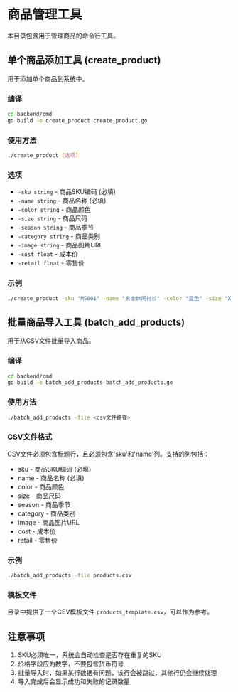 # 商品管理工具

本目录包含用于管理商品的命令行工具。

## 单个商品添加工具 (create_product)

用于添加单个商品到系统中。

### 编译

```bash
cd backend/cmd
go build -o create_product create_product.go
```

### 使用方法

```bash
./create_product [选项]
```

### 选项

- `-sku string` - 商品SKU编码 (必填)
- `-name string` - 商品名称 (必填)
- `-color string` - 商品颜色
- `-size string` - 商品尺码
- `-season string` - 商品季节
- `-category string` - 商品类别
- `-image string` - 商品图片URL
- `-cost float` - 成本价
- `-retail float` - 零售价

### 示例

```bash
./create_product -sku "MS001" -name "男士休闲衬衫" -color "蓝色" -size "XL" -category "衬衫" -cost 80 -retail 199
```

## 批量商品导入工具 (batch_add_products)

用于从CSV文件批量导入商品。

### 编译

```bash
cd backend/cmd
go build -o batch_add_products batch_add_products.go
```

### 使用方法

```bash
./batch_add_products -file <csv文件路径>
```

### CSV文件格式

CSV文件必须包含标题行，且必须包含'sku'和'name'列。支持的列包括：

- sku - 商品SKU编码 (必填)
- name - 商品名称 (必填)
- color - 商品颜色
- size - 商品尺码
- season - 商品季节
- category - 商品类别
- image - 商品图片URL
- cost - 成本价
- retail - 零售价

### 示例

```bash
./batch_add_products -file products.csv
```

### 模板文件

目录中提供了一个CSV模板文件 `products_template.csv`，可以作为参考。

## 注意事项

1. SKU必须唯一，系统会自动检查是否存在重复的SKU
2. 价格字段应为数字，不要包含货币符号
3. 批量导入时，如果某行数据有问题，该行会被跳过，其他行仍会继续处理
4. 导入完成后会显示成功和失败的记录数量
